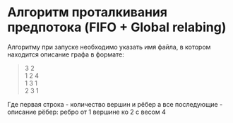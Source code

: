 # Алгоритм проталкивания предпотока (FIFO + Global relabing)
Алгоритму при запуске необходимо указать имя файла, в котором находится описание графа в формате:

>3 2  
>1 2 4  
>1 3 1  
>2 3 1

Где первая строка - количество вершин и рёбер
а все последующие - описание рёбер: ребро от 1 вершине ко 2 с весом 4

